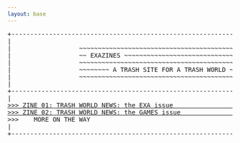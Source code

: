 ```yaml
---
layout: base
---
```

<pre>
+------------------------------------------------------------------------------+
|                                                                              |
|                  ~~~~~~~~~~~~~~~~~~~~~~~~~~~~~~~~~~~~~~~~~~                  |
|                  ~~ EXAZINES ~~~~~~~~~~~~~~~~~~~~~~~~~~~~~~                  |
|                  ~~~~~~~~~~~~~~~~~~~~~~~~~~~~~~~~~~~~~~~~~~                  |
|                  ~~~~~~~~ A TRASH SITE FOR A TRASH WORLD ~~                  |
|                  ~~~~~~~~~~~~~~~~~~~~~~~~~~~~~~~~~~~~~~~~~~                  |
|                                                                              |
+------------------------------------------------------------------------------+
|                                                                              |
<a href="/zine01.html" class="hoverable">&gt;&gt;&gt; ZINE 01: TRASH WORLD NEWS: the EXA issue                                 &lt;&lt;&lt;</a>
<a href="/zine02.html" class="hoverable">&gt;&gt;&gt; ZINE 02: TRASH WORLD NEWS: the GAMES issue                               &lt;&lt;&lt;</a>
>>>    MORE ON THE WAY                                                       <<<
|                                                                              |
+------------------------------------------------------------------------------+
</pre>

